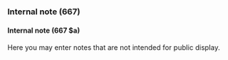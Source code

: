 ### Internal note (667)

#### Internal note (667 $a)
Here you may enter notes that are not intended for public display.
